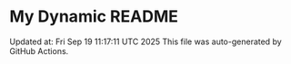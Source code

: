 # My Dynamic README
Updated at: Fri Sep 19 11:17:11 UTC 2025
This file was auto-generated by GitHub Actions.
